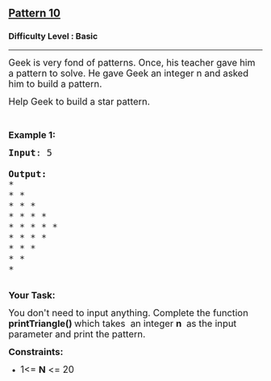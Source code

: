 <h2><a href="https://practice.geeksforgeeks.org/problems/triangle-pattern-1661718013/0">Pattern 10</a></h2><h3>Difficulty Level : Basic</h3><hr><div class="problems_problem_content__Xm_eO"><p><span style="font-size:18px">Geek is very fond of patterns. Once, his teacher gave him a pattern to solve. He gave Geek&nbsp;an integer n and asked him to build a pattern.</span></p>

<p><span style="font-size:18px">Help Geek to build a star pattern.</span></p>

<p>&nbsp;</p>

<p><span style="font-size:18px"><strong>Example 1:</strong></span></p>

<pre><span style="font-size:18px"><strong>Input</strong>: 5

<strong>Output:</strong>
* 
* * 
* * * 
* * * * 
* * * * *
* * * *
* * *
* *
*</span>

</pre>

<p><span style="font-size:18px"><strong>Your Task:</strong></span></p>

<p><span style="font-size:18px">You don't need to input anything. Complete the function <strong>printTriangle()&nbsp;</strong>which takes&nbsp; an integer <strong>n</strong> <strong>&nbsp;</strong>as the input parameter&nbsp;and print the pattern.</span></p>

<p><span style="font-size:18px"><strong>Constraints:</strong></span></p>

<ul>
	<li><span style="font-size:18px">1&lt;= <strong>N</strong> &lt;= 20</span></li>
</ul>
</div>
